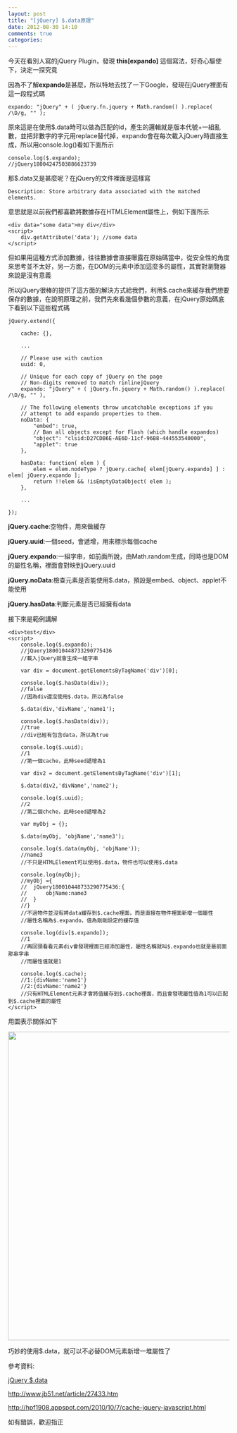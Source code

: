 ```yaml
---
layout: post
title: "[jQuery] $.data原理"
date: 2012-08-30 14:10
comments: true
categories: 
---
```


今天在看別人寫的jQuery Plugin，發現 **this[expando]** 這個寫法，好奇心驅使下，決定一探究竟

<!--more-->

因為不了解**expando**是甚麼，所以特地去找了一下Google，發現在jQuery裡面有這一段程式碼
	
	expando: "jQuery" + ( jQuery.fn.jquery + Math.random() ).replace( /\D/g, "" );
	
原來這是在使用$.data時可以做為匹配的id，產生的邏輯就是版本代號+一組亂數，並把非數字的字元用replace替代掉，expando會在每次載入jQuery時直接生成，所以用console.log()看如下面所示

	console.log($.expando);
	//jQuery18004247503886623739

那$.data又是甚麼呢？在jQuery的文件裡面是這樣寫

	Description: Store arbitrary data associated with the matched elements.
	
意思就是以前我們都喜歡將數據存在HTMLElement屬性上，例如下面所示

	<div data="some data">my div</div>
	<script>
		div.getAttribute('data'); //some data
	</script>
	
但如果用這種方式添加數據，往往數據會直接曝露在原始碼當中，從安全性的角度來思考並不太好，另一方面，在DOM的元素中添加這麼多的屬性，其實對瀏覽器來說是沒有意義

所以jQuery很棒的提供了這方面的解決方式給我們，利用$.cache來緩存我們想要保存的數據，在說明原理之前，我們先來看幾個參數的意義，在jQuery原始碼底下看到以下這些程式碼

	
	jQuery.extend({
	
		cache: {},
		
		...

		// Please use with caution
		uuid: 0,

		// Unique for each copy of jQuery on the page
		// Non-digits removed to match rinlinejQuery
		expando: "jQuery" + ( jQuery.fn.jquery + Math.random() ).replace( /\D/g, "" ),

		// The following elements throw uncatchable exceptions if you
		// attempt to add expando properties to them.
		noData: {
			"embed": true,
			// Ban all objects except for Flash (which handle expandos)
			"object": "clsid:D27CDB6E-AE6D-11cf-96B8-444553540000",
			"applet": true
		},

		hasData: function( elem ) {
			elem = elem.nodeType ? jQuery.cache[ elem[jQuery.expando] ] : elem[ jQuery.expando ];
			return !!elem && !isEmptyDataObject( elem );
		},
		
		...
		
	});
	
**jQuery.cache**:空物件，用來做緩存

**jQuery.uuid**:一個seed，會遞增，用來標示每個cache

**jQuery.expando**:一組字串，如前面所說，由Math.random生成，同時也是DOM的屬性名稱，裡面會對映到jQuery.uuid

**jQuery.noData**:檢查元素是否能使用$.data，預設是embed、object、applet不能使用

**jQuery.hasData**:判斷元素是否已經擁有data

接下來是範例講解

	<div>test</div>
	<script>
		console.log($.expando);
		//jQuery180010448733290775436 
		//載入jQuery就會生成一組字串
		
		var div = document.getElementsByTagName('div')[0];
		
		console.log($.hasData(div));
		//false
		//因為div還沒使用$.data，所以為false
		
		$.data(div,'divName','name1');
		
		console.log($.hasData(div));		
		//true
		//div已經有包含data，所以為true
		
		console.log($.uuid);
		//1
		//第一個cache，此時seed遞增為1
		
		var div2 = document.getElementsByTagName('div')[1];		
		
		$.data(div2,'divName','name2');
		
		console.log($.uuid);
		//2
		//第二個chche，此時seed遞增為2
		
		var myObj = {};
		
		$.data(myObj, 'objName','name3');		
		
		console.log($.data(myObj, 'objName'));
		//name3
		//不只是HTMLElement可以使用$.data，物件也可以使用$.data
		
		console.log(myObj);		
		//myObj ={
		//	jQuery180010448733290775436:{
		//		objName:name3
		//	}
		//}
		//不過物件並沒有將data緩存到$.cache裡面，而是直接在物件裡面新增一個屬性
		//屬性名稱為$.expando，值為剛剛設定的緩存值
		
		console.log(div[$.expando]);
		//1
		//再回頭看看元素div會發現裡面已經添加屬性，屬性名稱就叫$.expando也就是最前面那串字串
		//而屬性值就是1		
		
		console.log($.cache);
		//1:{divName:'name1'}
		//2:{divName:'name2'}		
		//只有HTMLElement元素才會將值緩存到$.cache裡面，而且會發現屬性值為1可以匹配到$.cache裡面的屬性
	</script>
	

用圖表示關係如下

<img src="https://lh5.googleusercontent.com/-t5d07KuRuJk/UD8Yz5NlG6I/AAAAAAAABYg/cd1cmEgctH8/s748/1.jpg" width="700px" />

巧妙的使用$.data，就可以不必替DOM元素新增一堆屬性了

參考資料:

<a href="http://api.jquery.com/data/" target="_blank">jQuery $.data</a>

<a href="http://www.jb51.net/article/27433.htm" target="_blank">http://www.jb51.net/article/27433.htm</a>

<a href="http://hpf1908.appspot.com/2010/10/7/cache-jquery-javascript.html" target="_blank">http://hpf1908.appspot.com/2010/10/7/cache-jquery-javascript.html</a>

如有錯誤，歡迎指正